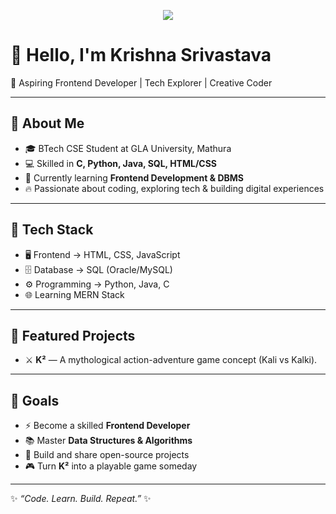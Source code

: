 <!-- Top animated coder (optional) -->
<p align="center">
  <img src="https://encrypted-tbn0.gstatic.com/images?q=tbn:ANd9GcQ6HPSf6Jlhla-0As2MI4CJGtnaYTqEfruoLw&s"/>
</p>

# 👋 Hello, I'm Krishna Srivastava

🚀 Aspiring Frontend Developer | Tech Explorer | Creative Coder

---

## 🌟 About Me
- 🎓 BTech CSE Student at GLA University, Mathura  
- 💻 Skilled in **C, Python, Java, SQL, HTML/CSS**  
- 🌱 Currently learning **Frontend Development & DBMS**  
- 🔥 Passionate about coding, exploring tech & building digital experiences

---

## 🔧 Tech Stack
- 🖥️ Frontend → HTML, CSS, JavaScript  
- 🗄️ Database → SQL (Oracle/MySQL)  
- ⚙️ Programming → Python, Java, C  
- 🌐 Learning MERN Stack

---

## 📂 Featured Projects
- ⚔️ **K²** — A mythological action-adventure game concept (Kali vs Kalki).  
  
---

## 🎯 Goals
- ⚡ Become a skilled **Frontend Developer**  
- 📚 Master **Data Structures & Algorithms**  
- 🚀 Build and share open-source projects  
- 🎮 Turn **K²** into a playable game someday

---

✨ _“Code. Learn. Build. Repeat.”_ ✨
